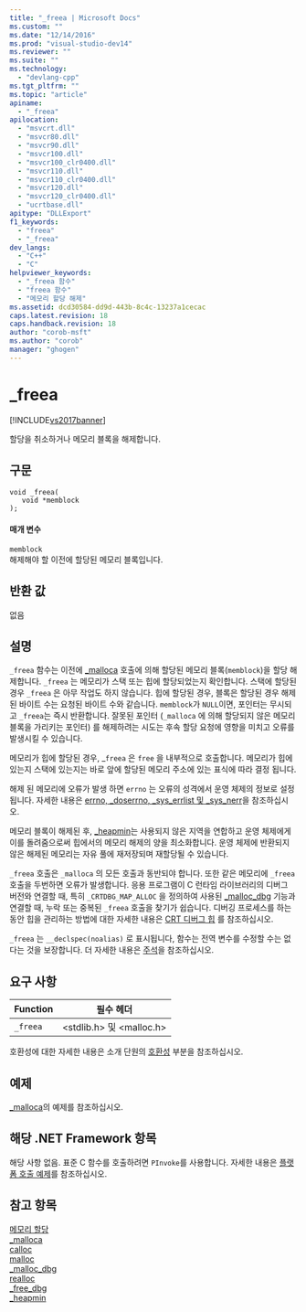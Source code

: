 ```yaml
---
title: "_freea | Microsoft Docs"
ms.custom: ""
ms.date: "12/14/2016"
ms.prod: "visual-studio-dev14"
ms.reviewer: ""
ms.suite: ""
ms.technology: 
  - "devlang-cpp"
ms.tgt_pltfrm: ""
ms.topic: "article"
apiname: 
  - "_freea"
apilocation: 
  - "msvcrt.dll"
  - "msvcr80.dll"
  - "msvcr90.dll"
  - "msvcr100.dll"
  - "msvcr100_clr0400.dll"
  - "msvcr110.dll"
  - "msvcr110_clr0400.dll"
  - "msvcr120.dll"
  - "msvcr120_clr0400.dll"
  - "ucrtbase.dll"
apitype: "DLLExport"
f1_keywords: 
  - "freea"
  - "_freea"
dev_langs: 
  - "C++"
  - "C"
helpviewer_keywords: 
  - "_freea 함수"
  - "freea 함수"
  - "메모리 할당 해제"
ms.assetid: dcd30584-dd9d-443b-8c4c-13237a1cecac
caps.latest.revision: 18
caps.handback.revision: 18
author: "corob-msft"
ms.author: "corob"
manager: "ghogen"
---
```

# _freea
[!INCLUDE[vs2017banner](../../assembler/inline/includes/vs2017banner.md)]

할당을 취소하거나 메모리 블록을 해제합니다.  
  
## 구문  
  
```  
void _freea(   
   void *memblock   
);  
```  
  
#### 매개 변수  
 `memblock`  
 해제해야 할 이전에 할당된 메모리 블록입니다.  
  
## 반환 값  
 없음  
  
## 설명  
 `_freea`  함수는 이전에 [\_malloca](../../c-runtime-library/reference/malloca.md) 호출에 의해 할당된 메모리 블록\(`memblock`\)을 할당 해제합니다.  `_freea` 는 메모리가 스택 또는 힙에 할당되었는지 확인합니다.  스택에 할당된 경우 `_freea` 은 아무 작업도 하지 않습니다.  힙에 할당된 경우, 블록은 할당된 경우 해제된 바이트 수는 요청된 바이트 수와 같습니다.  `memblock`가 `NULL`이면, 포인터는 무시되고 `_freea`는 즉시 반환합니다.  잘못된 포인터 \(`_malloca` 에 의해 할당되지 않은 메모리 블록을 가리키는 포인터\) 를 해제하려는 시도는 후속 할당 요청에 영향을 미치고 오류를 발생시킬 수 있습니다.  
  
 메모리가 힙에 할당된 경우, \_`freea` 은 `free` 을 내부적으로 호출합니다.  메모리가 힙에 있는지 스택에 있는지는 바로 앞에 할당된 메모리 주소에 있는 표식에 따라 결정 됩니다.  
  
 해제 된 메모리에 오류가 발생 하면  `errno` 는 오류의 성격에서 운영 체제의 정보로 설정됩니다.  자세한 내용은 [errno, \_doserrno, \_sys\_errlist 및 \_sys\_nerr](../../c-runtime-library/errno-doserrno-sys-errlist-and-sys-nerr.md)을 참조하십시오.  
  
 메모리 블록이 해제된 후, [\_heapmin](../../c-runtime-library/reference/heapmin.md)는 사용되지 않은 지역을 연합하고 운영 체제에게 이를 돌려줌으로써 힙에서의 메모리 해제의 양을 최소화합니다.  운영 체제에 반환되지 않은 해제된 메모리는 자유 풀에 재저장되며 재할당될 수 있습니다.  
  
 `_freea` 호출은 `_malloca` 의 모든 호출과 동반되야 합니다.  또한 같은 메모리에 `_freea` 호출을 두번하면 오류가 발생합니다.  응용 프로그램이 C 런타임 라이브러리의 디버그 버전와 연결할 때, 특히 `_CRTDBG_MAP_ALLOC` 을 정의하여 사용된 [\_malloc\_dbg](../../c-runtime-library/reference/malloc-dbg.md) 기능과 연결할 때, 누락 또는 중복된 `_freea` 호출을 찾기가 쉽습니다.  디버깅 프로세스를 하는 동안 힙을 관리하는 방법에 대한 자세한 내용은 [CRT 디버그 힙](../Topic/CRT%20Debug%20Heap%20Details.md) 를 참조하십시오.  
  
 `_freea` 는 `__declspec(noalias)` 로 표시됩니다, 함수는 전역 변수를 수정할 수는 없다는 것을 보장합니다.  더 자세한 내용은 [주석](../../cpp/noalias.md)을 참조하십시오.  
  
## 요구 사항  
  
|Function|필수 헤더|  
|--------------|-----------|  
|`_freea`|\<stdlib.h\> 및 \<malloc.h\>|  
  
 호환성에 대한 자세한 내용은 소개 단원의 [호환성](../../c-runtime-library/compatibility.md) 부분을 참조하십시오.  
  
## 예제  
 [\_malloca](../../c-runtime-library/reference/malloca.md)의 예제를 참조하십시오.  
  
## 해당 .NET Framework 항목  
 해당 사항 없음. 표준 C 함수를 호출하려면 `PInvoke`를 사용합니다. 자세한 내용은 [플랫폼 호출 예제](../Topic/Platform%20Invoke%20Examples.md)를 참조하십시오.  
  
## 참고 항목  
 [메모리 할당](../../c-runtime-library/memory-allocation.md)   
 [\_malloca](../../c-runtime-library/reference/malloca.md)   
 [calloc](../../c-runtime-library/reference/calloc.md)   
 [malloc](../../c-runtime-library/reference/malloc.md)   
 [\_malloc\_dbg](../../c-runtime-library/reference/malloc-dbg.md)   
 [realloc](../../c-runtime-library/reference/realloc.md)   
 [\_free\_dbg](../../c-runtime-library/reference/free-dbg.md)   
 [\_heapmin](../../c-runtime-library/reference/heapmin.md)
